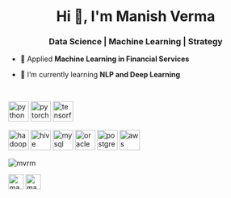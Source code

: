 <h1 align="center">Hi 👋, I'm Manish Verma</h1>
<h3 align="center">Data Science | Machine Learning | Strategy</h3>



- 🔭 Applied **Machine Learning in Financial Services**

- 🌱 I’m currently learning **NLP and Deep Learning**

<BR>

<p align="left"> <img src="https://www.vectorlogo.zone/logos/python/python-icon.svg" alt="python" width="40" height="40"/> <img src="https://www.vectorlogo.zone/logos/pytorch/pytorch-icon.svg" alt="pytorch" width="40" height="40"/> <img 
src="https://www.vectorlogo.zone/logos/tensorflow/tensorflow-icon.svg" alt="tensorflow" width="40" height="40"/></p><p> <img                                                       src="https://www.vectorlogo.zone/logos/apache_hadoop/apache_hadoop-icon.svg" alt="hadoop" width="40" height="40"/> <img src="https://www.vectorlogo.zone/logos/apache_hive/apache_hive-icon.svg" alt="hive" width="40" height="40"/> <img 
src="https://www.vectorlogo.zone/logos/mysql/mysql-icon.svg" alt="mysql" width="40" height="40"/> <img 
src="https://www.vectorlogo.zone/logos/oracle/oracle-icon.svg" alt="oracle" width="40" height="40"/> <img 
src="https://www.vectorlogo.zone/logos/postgresql/postgresql-icon.svg" alt="postgresql" width="40" height="40"/> <img src="https://www.vectorlogo.zone/logos/amazonwebservices/amazonwebservices-icon.svg" alt="aws" width="40" height="40"/> 

<p><img align="center" src="https://github-readme-stats.vercel.app/api/top-langs/?username=mvrm&layout=compact&hide=html" alt="mvrm" /></p>

<p align="left">
<a href="https://linkedin.com/in/manishvrmv" target="blank"><img align="center" src="https://cdn.jsdelivr.net/npm/simple-icons@3.0.1/icons/linkedin.svg" alt="manishvrmv" height="30" width="30" /></a>
<a href="https://twitter.com/manishvermav" target="blank"><img align="center" src="https://cdn.jsdelivr.net/npm/simple-icons@v3/icons/twitter.svg" alt="manishvrmv" height="30" width="30" /></a>  
</p>
